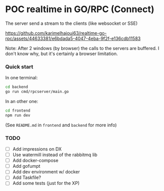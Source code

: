 # POC realtime in GO/RPC (Connect)

The server send a stream to the clients (like websocket or SSE)

https://github.com/karimelhajoui63/realtime-go-rpc/assets/44633381/e6bdada5-4047-4eba-9f2f-e136cdb11583

Note: After 2 windows (by browser) the calls to the servers are buffered. I don't know why, but it's certainly a browser limitation.

### Quick start

In one terminal:
```sh
cd backend
go run cmd/rpcserver/main.go
```

In an other one:
```sh
cd frontend
npm run dev
```

(See `README.md` in `frontend` and `backend` for more info)

### TODO 

 - [ ] Add impressions on DX
 - [ ] Use watermill instead of the rabbitmq lib
 - [ ] Add docker-compose
 - [ ] Add gofumpt
 - [ ] Add dev environment w/ docker
 - [ ] Add Taskfile?
 - [ ] Add some tests (just for the XP)